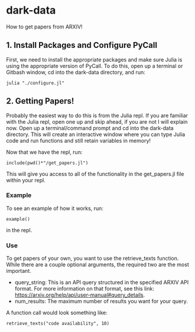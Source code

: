# dark-data
How to get papers from ARXIV!
## 1. Install Packages and Configure PyCall
First, we need to install the appropriate packages and make sure Julia is using the appropriate version of PyCall. To do this, open up a terminal or Gitbash window, cd into the dark-data directory, and run:
```
julia "./configure.jl"
```

## 2. Getting Papers!
Probably the easiest way to do this is from the Julia repl. If you are familiar with the Julia repl, open one up and skip ahead, if you are not I will explain now. Open up a terminal/command prompt and cd into the dark-data directory. This will create an interactive window where you can type Julia code and run functions and still retain variables in memory!

Now that we have the repl, run:
```
include(pwd()*"/get_papers.jl")
```
This will give you access to all of the functionality in the get_papers.jl file within your repl.

### Example
To see an example of how it works, run:
```
example()
```
in the repl.

### Use

To get papers of your own, you want to use the retrieve_texts function. While there are a couple optional arguments, the required two are the most important.
- query_string: This is an API query structured in the specified ARXIV API format. For more information on that format, see this link: https://arxiv.org/help/api/user-manual#query_details.
- num_results: The maximum number of results you want for your query.

A function call would look something like:
```
retrieve_texts("code availability", 10)
```
